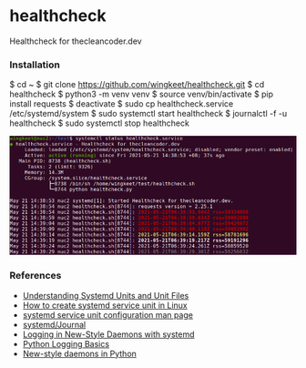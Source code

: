 # healthcheck
Healthcheck for thecleancoder.dev

### Installation
$ cd ~
$ git clone https://github.com/wingkeet/healthcheck.git
$ cd healthcheck
$ python3 -m venv venv
$ source venv/bin/activate
$ pip install requests
$ deactivate
$ sudo cp healthcheck.service /etc/systemd/system
$ sudo systemctl start healthcheck
$ journalctl -f -u healthcheck
$ sudo systemctl stop healthcheck

![systemctl-status](screenshot.png)

### References
- [Understanding Systemd Units and Unit Files](https://www.digitalocean.com/community/tutorials/understanding-systemd-units-and-unit-files)
- [How to create systemd service unit in Linux](https://linuxconfig.org/how-to-create-systemd-service-unit-in-linux)
- [systemd service unit configuration man page](https://www.freedesktop.org/software/systemd/man/systemd.service.html)
- [systemd/Journal](https://wiki.archlinux.org/title/Systemd/Journal)
- [Logging in New-Style Daemons with systemd](https://www.loggly.com/blog/logging-in-new-style-daemons-with-systemd/)
- [Python Logging Basics](https://www.loggly.com/ultimate-guide/python-logging-basics/)
- [New-style daemons in Python](https://www.loggly.com/blog/new-style-daemons-python/)
